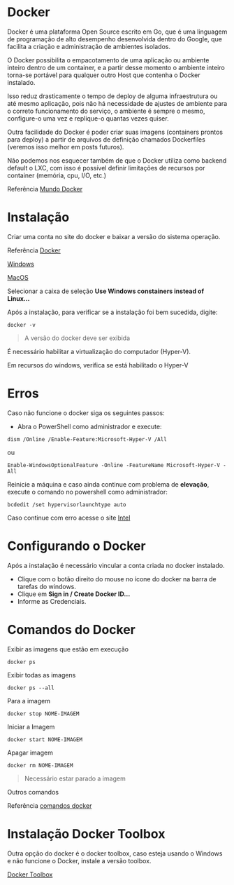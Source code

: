# Docker

Docker é uma plataforma Open Source escrito em Go, que é uma linguagem de programação de alto desempenho desenvolvida dentro do Google, que facilita a criação e administração de ambientes isolados.

O Docker possibilita o empacotamento de uma aplicação ou ambiente inteiro dentro de um container, e a partir desse momento o ambiente inteiro torna-se portável para qualquer outro Host que contenha o Docker instalado.

Isso reduz drasticamente o tempo de deploy de alguma infraestrutura ou até mesmo aplicação, pois não há necessidade de ajustes de ambiente para o correto funcionamento do serviço, o ambiente é sempre o mesmo, configure-o uma vez e replique-o quantas vezes quiser.

Outra facilidade do Docker é poder criar suas imagens (containers prontos para deploy) a partir de arquivos de definição chamados Dockerfiles (veremos isso melhor em posts futuros).

Não podemos nos esquecer também de que o Docker utiliza como backend default o LXC, com isso é possível definir limitações de recursos por container (memória, cpu, I/O, etc.)

Referência [Mundo Docker](https://www.mundodocker.com.br/o-que-e-docker/)

# Instalação

Criar uma conta no site do docker e baixar a versão do sistema operação.

Referência [Docker](https://www.docker.com/docker-community)

[Windows](https://download.docker.com/win/stable/Docker%20for%20Windows%20Installer.exe)

[MacOS](https://download.docker.com/mac/stable/Docker.dmg)

Selecionar a caixa de seleção **Use Windows constainers instead of Linux...**

Após a instalação, para verificar se a instalação foi bem sucedida, digite:

```
docker -v
```

> A versão do docker deve ser exibida

É necessário habilitar a virtualização do computador (Hyper-V).

Em recursos do windows, verifica se está habilitado o Hyper-V

# Erros

Caso não funcione o docker siga os seguintes passos:

- Abra o PowerShell como administrador e execute:

```
dism /Online /Enable-Feature:Microsoft-Hyper-V /All
```

ou

```
Enable-WindowsOptionalFeature -Online -FeatureName Microsoft-Hyper-V -All
```

Reinicie a máquina e caso ainda continue com problema de **elevação**, execute o comando no powershell como administrador:

```
bcdedit /set hypervisorlaunchtype auto
```

Caso continue com erro acesse o site [Intel](https://software.intel.com/en-us/intel-system-studio-docker-install-windows-troubleshoot-docker-for-windows)

# Configurando o Docker

Após a instalação é necessário vincular a conta criada no docker instalado.

- Clique com o botão direito do mouse no ícone do docker na barra de tarefas do windows.
- Clique em **Sign in / Create Docker ID...**
- Informe as Credenciais.

# Comandos do Docker

Exibir as imagens que estão em execução

```
docker ps
```

Exibir todas as imagens

```
docker ps --all
```

Para a imagem

```
docker stop NOME-IMAGEM
```

Iniciar a Imagem

```
docker start NOME-IMAGEM
```

Apagar imagem

```
docker rm NOME-IMAGEM
```

> Necessário estar parado a imagem

Outros comandos

Referência [comandos docker](https://medium.com/@fannyvieira/docker-basic-comands-7e5da6dec6d1)

# Instalação Docker Toolbox

Outra opção do docker é o docker toolbox, caso esteja usando o Windows e não funcione o Docker, instale a versão toolbox.

[Docker Toolbox](https://github.com/docker/toolbox/releases/tag/v18.09.3)

